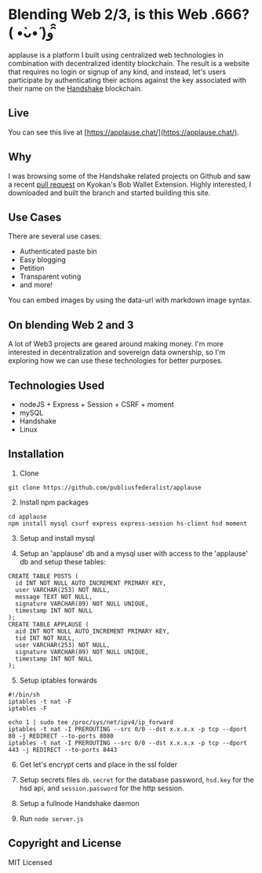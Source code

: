 # Blending Web 2/3, is this Web .666? ( •̀ᴗ•́ )و ̑̑

applause is a platform I built using centralized web technologies in combination with decentralized identity blockchain. The result is a website that requires no login or signup of any kind, and instead, let's users participate by authenticating their actions against the key associated with their name on the [Handshake](https://handshake.org/) blockchain.

## Live

You can see this live at [https://applause.chat/](https://applause.chat/).

## Why

I was browsing some of the Handshake related projects on Github and saw a recent [pull request](https://github.com/kyokan/bob-extension/pull/15) on Kyokan's Bob Wallet Extension. Highly interested, I downloaded and built the branch and started building this site.

## Use Cases

There are several use cases:

- Authenticated paste bin
- Easy blogging
- Petition
- Transparent voting
- and more!

You can embed images by using the data-url with markdown image syntax.

## On blending Web 2 and 3

A lot of Web3 projects are geared around making money. I'm more interested in decentralization and sovereign data ownership, so I'm exploring how we can use these technologies for better purposes.

## Technologies Used

- nodeJS + Express + Session + CSRF + moment
- mySQL
- Handshake
- Linux

## Installation
1. Clone
```
git clone https://github.com/publiusfederalist/applause
```

2. Install npm packages
```
cd applause
npm install mysql csurf express express-session hs-client hsd moment
```

3. Setup and install mysql

4. Setup an 'applause' db and a mysql user with access to the 'applause' db and setup these tables:
```
CREATE TABLE POSTS (
  id INT NOT NULL AUTO_INCREMENT PRIMARY KEY,
  user VARCHAR(253) NOT NULL,
  message TEXT NOT NULL,
  signature VARCHAR(89) NOT NULL UNIQUE,
  timestamp INT NOT NULL
);
CREATE TABLE APPLAUSE (
  aid INT NOT NULL AUTO_INCREMENT PRIMARY KEY,
  tid INT NOT NULL,
  user VARCHAR(253) NOT NULL,
  signature VARCHAR(89) NOT NULL UNIQUE,
  timestamp INT NOT NULL
);
```
5. Setup iptables forwards
```
#!/bin/sh
iptables -t nat -F
iptables -F

echo 1 | sudo tee /proc/sys/net/ipv4/ip_forward
iptables -t nat -I PREROUTING --src 0/0 --dst x.x.x.x -p tcp --dport 80 -j REDIRECT --to-ports 8080
iptables -t nat -I PREROUTING --src 0/0 --dst x.x.x.x -p tcp --dport 443 -j REDIRECT --to-ports 8443
```

6. Get let's encrypt certs and place in the ssl folder

7. Setup secrets files `db.secret` for the database password, `hsd.key` for the hsd api, and `session.password` for the http session.

8. Setup a fullnode Handshake daemon

9. Run `node server.js`

## Copyright and License

MIT Licensed

